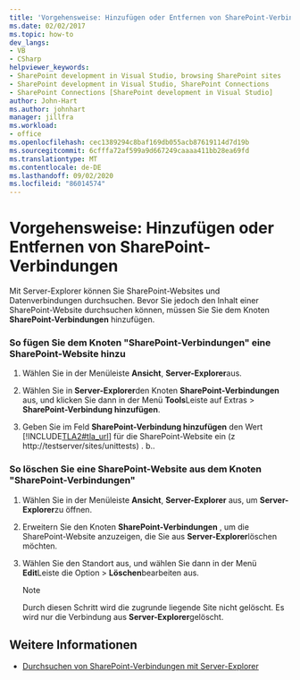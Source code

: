 ```yaml
---
title: 'Vorgehensweise: Hinzufügen oder Entfernen von SharePoint-Verbindungen | Microsoft-Dokumentation'
ms.date: 02/02/2017
ms.topic: how-to
dev_langs:
- VB
- CSharp
helpviewer_keywords:
- SharePoint development in Visual Studio, browsing SharePoint sites
- SharePoint development in Visual Studio, SharePoint Connections
- SharePoint Connections [SharePoint development in Visual Studio]
author: John-Hart
ms.author: johnhart
manager: jillfra
ms.workload:
- office
ms.openlocfilehash: cec1389294c8baf169db055acb87619114d7d19b
ms.sourcegitcommit: 6cfffa72af599a9d667249caaaa411bb28ea69fd
ms.translationtype: MT
ms.contentlocale: de-DE
ms.lasthandoff: 09/02/2020
ms.locfileid: "86014574"
---
```

# <a name="how-to-add-or-remove-sharepoint-connections"></a>Vorgehensweise: Hinzufügen oder Entfernen von SharePoint-Verbindungen
  Mit Server-Explorer können Sie SharePoint-Websites und Datenverbindungen durchsuchen. Bevor Sie jedoch den Inhalt einer SharePoint-Website durchsuchen können, müssen Sie Sie dem Knoten **SharePoint-Verbindungen** hinzufügen.

### <a name="to-add-a-sharepoint-site-to-the-sharepoint-connections-node"></a>So fügen Sie dem Knoten "SharePoint-Verbindungen" eine SharePoint-Website hinzu

1. Wählen Sie in der Menüleiste **Ansicht**, **Server-Explorer**aus.

2. Wählen Sie in **Server-Explorer**den Knoten **SharePoint-Verbindungen** aus, und klicken Sie dann in der Menü **Tools**Leiste auf Extras  >  **SharePoint-Verbindung hinzufügen**.

3. Geben Sie im Feld **SharePoint-Verbindung hinzufügen** den Wert [!INCLUDE[TLA2#tla_url](../sharepoint/includes/tla2sharptla-url-md.md)] für die SharePoint-Website ein (z http://testserver/sites/unittests) . b..

### <a name="to-delete-a-sharepoint-site-from-the-sharepoint-connections-node"></a>So löschen Sie eine SharePoint-Website aus dem Knoten "SharePoint-Verbindungen"

1. Wählen Sie in der Menüleiste **Ansicht**, **Server-Explorer** aus, um **Server-Explorer**zu öffnen.

2. Erweitern Sie den Knoten **SharePoint-Verbindungen** , um die SharePoint-Website anzuzeigen, die Sie aus **Server-Explorer**löschen möchten.

3. Wählen Sie den Standort aus, und wählen Sie dann in der Menü **Edit**Leiste die Option  >  **Löschen**bearbeiten aus.

    > [!NOTE]
    > Durch diesen Schritt wird die zugrunde liegende Site nicht gelöscht. Es wird nur die Verbindung aus **Server-Explorer**gelöscht.

## <a name="see-also"></a>Weitere Informationen
- [Durchsuchen von SharePoint-Verbindungen mit Server-Explorer](../sharepoint/browsing-sharepoint-connections-using-server-explorer.md)
